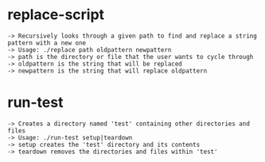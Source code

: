 # replace-script
    -> Recursively looks through a given path to find and replace a string pattern with a new one
    -> Usage: ./replace path oldpattern newpattern
    -> path is the directory or file that the user wants to cycle through
    -> oldpattern is the string that will be replaced
    -> newpattern is the string that will replace oldpattern

# run-test
    -> Creates a directory named 'test' containing other directories and files 
    -> Usage: ./run-test setup|teardown
    -> setup creates the 'test' directory and its contents
    -> teardown removes the directories and files within 'test'
